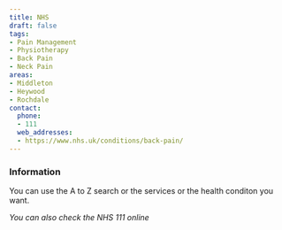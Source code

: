 ```yaml
---
title: NHS
draft: false
tags:
- Pain Management
- Physiotherapy
- Back Pain
- Neck Pain
areas:
- Middleton
- Heywood
- Rochdale
contact:
  phone:
  - 111
  web_addresses:
  - https://www.nhs.uk/conditions/back-pain/
---
```


### Information
You can use the A to Z search or the services or the health conditon you want.  

*You can also check the NHS 111 online*
